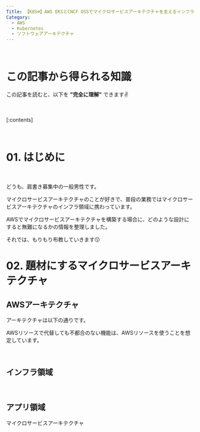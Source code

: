 ```yaml
---
Title: 【K8S☸️】AWS EKSとCNCF OSSでマイクロサービスアーキテクチャを支えるインフラ設計プラクティス
Category:
  - AWS
  - Kubernetes
  - ソフトウェアアーキテクチャ
---
```


<br>

# この記事から得られる知識

この記事を読むと、以下を **"完全に理解"** できます✌️



<br>

[:contents]

<br>

# 01. はじめに

<br>

どうも、肩書き募集中の一般男性です。

マイクロサービスアーキテクチャのことが好きで、普段の業務ではマイクロサービスアーキテクチャのインフラ領域に携わっています。

AWSでマイクロサービスアーキテクチャを構築する場合に、どのような設計にすると無難になるかの情報を整理しました。


それでは、もりもり布教していきます😗

# 02. 題材にするマイクロサービスアーキテクチャ

## AWSアーキテクチャ

アーキテクチャは以下の通りです。

AWSリソースで代替しても不都合のない機能は、AWSリソースを使うことを想定しています。

<br>

## インフラ領域

<br>

## アプリ領域


マイクロサービスアーキテクチャ
